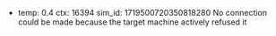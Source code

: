 * temp: 0.4 ctx: 16394 sim_id: 1719500720350818280
 No connection could be made because the target machine actively refused it

<!-- D5DDD70C -->